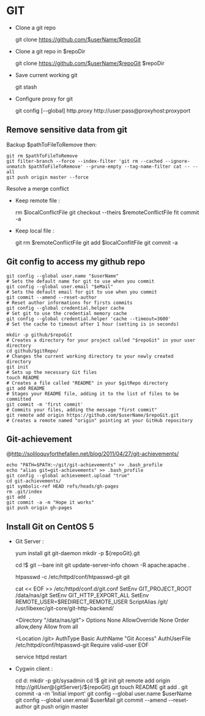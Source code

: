 GIT
===

- Clone a git repo

    git clone https://github.com/$userName/$repoGit

- Clone a git repo in $repoDir

    git clone https://github.com/$userName/$repoGit $repoDir

- Save current working git

    git stash

- Configure proxy for git

    git config [--global] http.proxy http://user:pass@proxyhost:proxyport

Remove sensitive data from git
------------------------------

Backup $pathToFileToRemove then:

    git rm $pathToFileToRemove
    git filter-branch --force --index-filter 'git rm --cached --ignore-unmatch $pathToFileToRemove' --prune-empty --tag-name-filter cat -- --all
    git push origin master --force

 Resolve a merge conflict

 - Keep remote file :

    rm $localConflictFile
    git checkout --theirs $remoteConflictFile
    fit commit -a

 - Keep local file :

    git rm $remoteConflictFile
    git add $localConflitFile
    git commit -a

Git config to access my github repo
-----------------------------------

    git config --global user.name "$userName"
    # Sets the default name for git to use when you commit
    git config --global user.email "$eMail"
    # Sets the default email for git to use when you commit
    git commit --amend --reset-author
    # Reset author informations for firsts commits
    git config --global credential.helper cache
    # Set git to use the credential memory cache
    git config --global credential.helper 'cache --timeout=3600'
    # Set the cache to timeout after 1 hour (setting is in seconds)

    mkdir -p github/$repoGit
    # Creates a directory for your project called "$repoGit" in your user directory
    cd github/$gitRepo/
    # Changes the current working directory to your newly created directory
    git init
    # Sets up the necessary Git files
    touch README
    # Creates a file called "README" in your $gitRepo directory
    git add README
    # Stages your README file, adding it to the list of files to be committed
    git commit -m 'first commit'
    # Commits your files, adding the message "first commit"
    git remote add origin https://github.com/$userName/$repoGit.git
    # Creates a remote named "origin" pointing at your GitHub repository


Git-achievement
---------------

@http://soliloquyforthefallen.net/blog/2011/04/27/git-achievements/

    echo "PATH=$PATH:~/git/git-achievements" >> .bash_profile
    echo "alias git=git-achievements" >> .bash_profile
    git config --global achievement.upload "true"
    cd git-achievements/
    git symbolic-ref HEAD refs/heads/gh-pages
    rm .git/index
    git add .
    git commit -a -m "Hope it works"
    git push origin gh-pages

Install Git on CentOS 5
-----------------------

 - Git Server :

    yum install git git-daemon
    mkdir -p ${repoGit}.git

    cd !$
    git --bare init
    git update-server-info
    chown -R apache:apache .

    htpasswd -c /etc/httpd/conf/htpasswd-git git

    cat << EOF >> /etc/httpd/conf.d/git.conf
    SetEnv GIT_PROJECT_ROOT /data/nas/git
    SetEnv GIT_HTTP_EXPORT_ALL
    SetEnv REMOTE_USER=$REDIRECT_REMOTE_USER
    ScriptAlias /git/ /usr/libexec/git-core/git-http-backend/

    <Directory "/data/nas/git">
       Options None
       AllowOverride None
       Order allow,deny
       Allow from all
    </Directory>

    <Location /git>
       AuthType Basic
       AuthName "Git Access"
       AuthUserFile /etc/httpd/conf/htpasswd-git
       Require valid-user
    </Location>
    EOF

    service httpd restart

 - Cygwin client :

    cd d:
    mkdir -p git/sysadmin
    cd !$
    git init
    git remote add origin http://${gitUser}@${gitServer}/${repoGit}.git
    touch README
    git add .
    git commit -a -m 'Initial import'
    git config --global user.name $userName
    git config --global user.email $userMail
    git commit --amend --reset-author
    git push origin master
